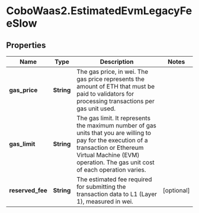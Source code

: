 # CoboWaas2.EstimatedEvmLegacyFeeSlow

## Properties

Name | Type | Description | Notes
------------ | ------------- | ------------- | -------------
**gas_price** | **String** | The gas price, in wei. The gas price represents the amount of ETH that must be paid to validators for processing transactions per gas unit used. | 
**gas_limit** | **String** | The gas limit. It represents the maximum number of gas units that you are willing to pay for the execution of a transaction or Ethereum Virtual Machine (EVM) operation. The gas unit cost of each operation varies. | 
**reserved_fee** | **String** | The estimated fee required for submitting the transaction data to L1 (Layer 1), measured in wei. | [optional] 


